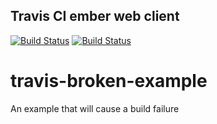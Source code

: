 ## Travis CI ember web client
[![Build Status](https://travis-ci.org/travis-ci/travis-web.svg?branch=master)](https://travis-ci.org/travis-ci/travis-web)
[![Build Status](https://api.travis-ci.org/ananthulasrikar/travis-broken-example.svg?branch=master)](https://travis-ci.org/ananthulasrikar/travis-broken-example)

# travis-broken-example

An example that will cause a build failure
